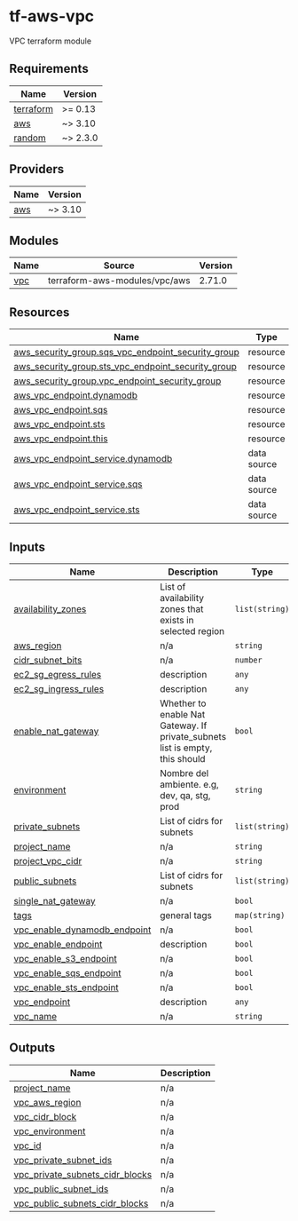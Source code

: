 <!-- BEGIN_TF_DOCS -->
<!-- markdownlint-disable MD033 -->

# tf-aws-vpc

VPC terraform module

## Requirements

| Name | Version |
|------|---------|
| <a name="requirement_terraform"></a> [terraform](#requirement\_terraform) | >= 0.13 |
| <a name="requirement_aws"></a> [aws](#requirement\_aws) | ~> 3.10 |
| <a name="requirement_random"></a> [random](#requirement\_random) | ~> 2.3.0 |

## Providers

| Name | Version |
|------|---------|
| <a name="provider_aws"></a> [aws](#provider\_aws) | ~> 3.10 |

## Modules

| Name | Source | Version |
|------|--------|---------|
| <a name="module_vpc"></a> [vpc](#module\_vpc) | terraform-aws-modules/vpc/aws | 2.71.0 |

## Resources

| Name | Type |
|------|------|
| [aws_security_group.sqs_vpc_endpoint_security_group](https://registry.terraform.io/providers/hashicorp/aws/latest/docs/resources/security_group) | resource |
| [aws_security_group.sts_vpc_endpoint_security_group](https://registry.terraform.io/providers/hashicorp/aws/latest/docs/resources/security_group) | resource |
| [aws_security_group.vpc_endpoint_security_group](https://registry.terraform.io/providers/hashicorp/aws/latest/docs/resources/security_group) | resource |
| [aws_vpc_endpoint.dynamodb](https://registry.terraform.io/providers/hashicorp/aws/latest/docs/resources/vpc_endpoint) | resource |
| [aws_vpc_endpoint.sqs](https://registry.terraform.io/providers/hashicorp/aws/latest/docs/resources/vpc_endpoint) | resource |
| [aws_vpc_endpoint.sts](https://registry.terraform.io/providers/hashicorp/aws/latest/docs/resources/vpc_endpoint) | resource |
| [aws_vpc_endpoint.this](https://registry.terraform.io/providers/hashicorp/aws/latest/docs/resources/vpc_endpoint) | resource |
| [aws_vpc_endpoint_service.dynamodb](https://registry.terraform.io/providers/hashicorp/aws/latest/docs/data-sources/vpc_endpoint_service) | data source |
| [aws_vpc_endpoint_service.sqs](https://registry.terraform.io/providers/hashicorp/aws/latest/docs/data-sources/vpc_endpoint_service) | data source |
| [aws_vpc_endpoint_service.sts](https://registry.terraform.io/providers/hashicorp/aws/latest/docs/data-sources/vpc_endpoint_service) | data source |

## Inputs

| Name | Description | Type | Default | Required |
|------|-------------|------|---------|:--------:|
| <a name="input_availability_zones"></a> [availability\_zones](#input\_availability\_zones) | List of availability zones that exists in selected region | `list(string)` | n/a | yes |
| <a name="input_aws_region"></a> [aws\_region](#input\_aws\_region) | n/a | `string` | `"us-east-1"` | no |
| <a name="input_cidr_subnet_bits"></a> [cidr\_subnet\_bits](#input\_cidr\_subnet\_bits) | n/a | `number` | `3` | no |
| <a name="input_ec2_sg_egress_rules"></a> [ec2\_sg\_egress\_rules](#input\_ec2\_sg\_egress\_rules) | description | `any` | `[]` | no |
| <a name="input_ec2_sg_ingress_rules"></a> [ec2\_sg\_ingress\_rules](#input\_ec2\_sg\_ingress\_rules) | description | `any` | `[]` | no |
| <a name="input_enable_nat_gateway"></a> [enable\_nat\_gateway](#input\_enable\_nat\_gateway) | Whether to enable Nat Gateway. If private\_subnets list is empty, this should | `bool` | `false` | no |
| <a name="input_environment"></a> [environment](#input\_environment) | Nombre del ambiente. e.g, dev, qa, stg, prod | `string` | `"dev"` | no |
| <a name="input_private_subnets"></a> [private\_subnets](#input\_private\_subnets) | List of cidrs for subnets | `list(string)` | `[]` | no |
| <a name="input_project_name"></a> [project\_name](#input\_project\_name) | n/a | `string` | `"my-project"` | no |
| <a name="input_project_vpc_cidr"></a> [project\_vpc\_cidr](#input\_project\_vpc\_cidr) | n/a | `string` | `"10.10.0.0/16"` | no |
| <a name="input_public_subnets"></a> [public\_subnets](#input\_public\_subnets) | List of cidrs for subnets | `list(string)` | `[]` | no |
| <a name="input_single_nat_gateway"></a> [single\_nat\_gateway](#input\_single\_nat\_gateway) | n/a | `bool` | `true` | no |
| <a name="input_tags"></a> [tags](#input\_tags) | general tags | `map(string)` | `{}` | no |
| <a name="input_vpc_enable_dynamodb_endpoint"></a> [vpc\_enable\_dynamodb\_endpoint](#input\_vpc\_enable\_dynamodb\_endpoint) | n/a | `bool` | `false` | no |
| <a name="input_vpc_enable_endpoint"></a> [vpc\_enable\_endpoint](#input\_vpc\_enable\_endpoint) | description | `bool` | `false` | no |
| <a name="input_vpc_enable_s3_endpoint"></a> [vpc\_enable\_s3\_endpoint](#input\_vpc\_enable\_s3\_endpoint) | n/a | `bool` | `false` | no |
| <a name="input_vpc_enable_sqs_endpoint"></a> [vpc\_enable\_sqs\_endpoint](#input\_vpc\_enable\_sqs\_endpoint) | n/a | `bool` | `false` | no |
| <a name="input_vpc_enable_sts_endpoint"></a> [vpc\_enable\_sts\_endpoint](#input\_vpc\_enable\_sts\_endpoint) | n/a | `bool` | `false` | no |
| <a name="input_vpc_endpoint"></a> [vpc\_endpoint](#input\_vpc\_endpoint) | description | `any` | `[]` | no |
| <a name="input_vpc_name"></a> [vpc\_name](#input\_vpc\_name) | n/a | `string` | `""` | no |

## Outputs

| Name | Description |
|------|-------------|
| <a name="output_project_name"></a> [project\_name](#output\_project\_name) | n/a |
| <a name="output_vpc_aws_region"></a> [vpc\_aws\_region](#output\_vpc\_aws\_region) | n/a |
| <a name="output_vpc_cidr_block"></a> [vpc\_cidr\_block](#output\_vpc\_cidr\_block) | n/a |
| <a name="output_vpc_environment"></a> [vpc\_environment](#output\_vpc\_environment) | n/a |
| <a name="output_vpc_id"></a> [vpc\_id](#output\_vpc\_id) | n/a |
| <a name="output_vpc_private_subnet_ids"></a> [vpc\_private\_subnet\_ids](#output\_vpc\_private\_subnet\_ids) | n/a |
| <a name="output_vpc_private_subnets_cidr_blocks"></a> [vpc\_private\_subnets\_cidr\_blocks](#output\_vpc\_private\_subnets\_cidr\_blocks) | n/a |
| <a name="output_vpc_public_subnet_ids"></a> [vpc\_public\_subnet\_ids](#output\_vpc\_public\_subnet\_ids) | n/a |
| <a name="output_vpc_public_subnets_cidr_blocks"></a> [vpc\_public\_subnets\_cidr\_blocks](#output\_vpc\_public\_subnets\_cidr\_blocks) | n/a |
